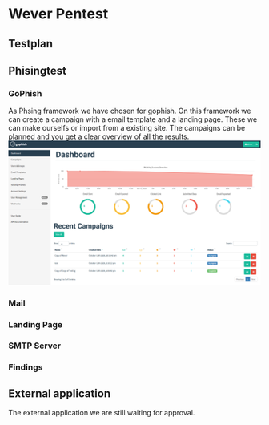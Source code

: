 # Wever Pentest

## Testplan


## Phisingtest


### GoPhish
As Phsing framework we have chosen for gophish.
On this framework we can create a campaign with a email template and a landing page.
These we can make ourselfs or import from a existing site.
The campaigns can be planned and you get a clear overview of all the results.
![Go Phish](images/gophish.png)

### Mail


### Landing Page


### SMTP Server


### Findings



## External application

The external application we are still waiting for approval.